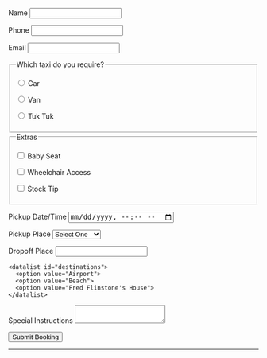 
<title>Assignment</title>

<form method="get" action="/html/codes/html_form_handler.cfm">
  <p>
    <label>Name
      <input type="text" name="customer_name" required>
    </label> 
  </p>
 <p>
    <label>Phone 
      <input type="tel" name="phone_number">
    </label>
  </p>

  <p>
    <label>Email 
      <input type="email" name="email_address">
    </label>
  </p>

  <fieldset>
    <legend>Which taxi do you require?</legend>
    <p><label> <input type="radio" name="taxi" required value="car"> Car </label></p>
    <p><label> <input type="radio" name="taxi" required value="van"> Van </label></p>
    <p><label> <input type="radio" name="taxi" required value="tuktuk"> Tuk Tuk </label></p>
  </fieldset>

  <fieldset>
    <legend>Extras</legend>
    <p><label> <input type="checkbox" name="extras" value="baby"> Baby Seat </label></p>
    <p><label> <input type="checkbox" name="extras" value="wheelchair"> Wheelchair Access </label></p>
    <p><label> <input type="checkbox" name="extras" value="tip"> Stock Tip </label></p>
  </fieldset>

  <p>
    <label>Pickup Date/Time
      <input type="datetime-local" name="pickup_time" required>
    </label>
  </p>

  <p>
    <label>Pickup Place
      <select id="pickup_place" name="pickup_place">
        <option value="" selected="selected">Select One</option>
        <option value="office" >Taxi Office</option>
        <option value="town_hall" >Town Hall</option>
        <option value="telepathy" >We'll Guess!</option>
      </select>
    </label> 
  </p>

  <p>
    <label>Dropoff Place
      <input type="text" name="dropoff_place" required list="destinations">
    </label>

    <datalist id="destinations">
      <option value="Airport">
      <option value="Beach">
      <option value="Fred Flinstone's House">
    </datalist>
  </p>

  <p>
    <label>Special Instructions
      <textarea name="comments" maxlength="500"></textarea>
    </label>
  </p>

  <p><button>Submit Booking</button></p>

</form>

<hr>
